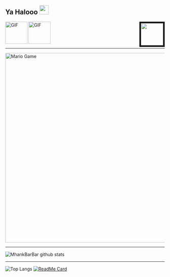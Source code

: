 ## Ya Halooo <img src="https://github.com/TheDudeThatCode/TheDudeThatCode/blob/master/Assets/Hi.gif" width="29px">
<img src="https://avatars1.githubusercontent.com/u/55822959?s=400&u=4b2368bf7bee0de2b74e972095f38ec4c369247e&v=4" width="70" height="70px" align="right" border="5">
<img align="left" alt="GIF" height="70px" src="https://i.giphy.com/media/LMt9638dO8dftAjtco/200.webp"><img align="center" alt="GIF" height="70px" src="https://media1.giphy.com/media/xUPGcB7dYAIBjMG2CQ/giphy.gif"/>

___

<img src="https://github.com/TheDudeThatCode/TheDudeThatCode/blob/master/Assets/Mario_Gameplay.gif" alt="Mario Game" width="600" />

___

![MhankBarBar github stats](https://github-readme-stats.vercel.app/api?username=mhankbarbar&show_icons=true&theme=dark&show_owner=true)
___

![Top Langs](https://github-readme-stats.vercel.app/api/top-langs/?username=mhankbarbar&theme=dark&hide=css,html)
[![ReadMe Card](https://github-readme-stats.vercel.app/api/pin/?username=mhankbarbar&repo=whatsapp-bot)](https://github.com/mhankbarbar/whatsapp-bot)
